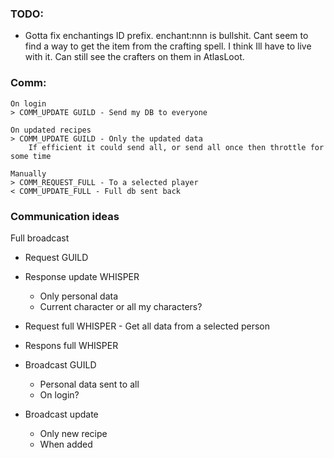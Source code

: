 ### TODO:
- Gotta fix enchantings ID prefix. enchant:nnn is bullshit.
  Cant seem to find a way to get the item from the crafting spell.
  I think Ill have to live with it. Can still see the crafters on them in AtlasLoot.

### Comm:
```
On login
> COMM_UPDATE GUILD - Send my DB to everyone

On updated recipes
> COMM_UPDATE GUILD - Only the updated data
    If efficient it could send all, or send all once then throttle for some time

Manually
> COMM_REQUEST_FULL - To a selected player
< COMM_UPDATE_FULL - Full db sent back
```

### Communication ideas
Full broadcast
- Request GUILD
- Response update WHISPER
  - Only personal data 
  - Current character or all my characters?

- Request full WHISPER - Get all data from a selected person
- Respons full WHISPER

- Broadcast GUILD
  - Personal data sent to all
  - On login?

- Broadcast update
  - Only new recipe
  - When added


